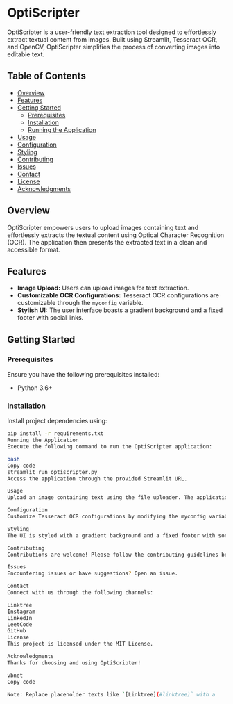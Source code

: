 # OptiScripter

OptiScripter is a user-friendly text extraction tool designed to effortlessly extract textual content from images. Built using Streamlit, Tesseract OCR, and OpenCV, OptiScripter simplifies the process of converting images into editable text.

## Table of Contents
- [Overview](#overview)
- [Features](#features)
- [Getting Started](#getting-started)
  - [Prerequisites](#prerequisites)
  - [Installation](#installation)
  - [Running the Application](#running-the-application)
- [Usage](#usage)
- [Configuration](#configuration)
- [Styling](#styling)
- [Contributing](#contributing)
- [Issues](#issues)
- [Contact](#contact)
- [License](#license)
- [Acknowledgments](#acknowledgments)

## Overview
OptiScripter empowers users to upload images containing text and effortlessly extracts the textual content using Optical Character Recognition (OCR). The application then presents the extracted text in a clean and accessible format.

## Features
- **Image Upload:** Users can upload images for text extraction.
- **Customizable OCR Configurations:** Tesseract OCR configurations are customizable through the `myconfig` variable.
- **Stylish UI:** The user interface boasts a gradient background and a fixed footer with social links.

## Getting Started
### Prerequisites
Ensure you have the following prerequisites installed:
- Python 3.6+

### Installation
Install project dependencies using:
```bash
pip install -r requirements.txt
Running the Application
Execute the following command to run the OptiScripter application:

bash
Copy code
streamlit run optiscripter.py
Access the application through the provided Streamlit URL.

Usage
Upload an image containing text using the file uploader. The application processes the image and displays the extracted text.

Configuration
Customize Tesseract OCR configurations by modifying the myconfig variable in optiscripter.py.

Styling
The UI is styled with a gradient background and a fixed footer with social links. Feel free to adjust the styling in the Streamlit markdown sections to suit your preferences.

Contributing
Contributions are welcome! Please follow the contributing guidelines before making a pull request.

Issues
Encountering issues or have suggestions? Open an issue.

Contact
Connect with us through the following channels:

Linktree
Instagram
LinkedIn
LeetCode
GitHub
License
This project is licensed under the MIT License.

Acknowledgments
Thanks for choosing and using OptiScripter!

vbnet
Copy code

Note: Replace placeholder texts like `[Linktree](#linktree)` with a
